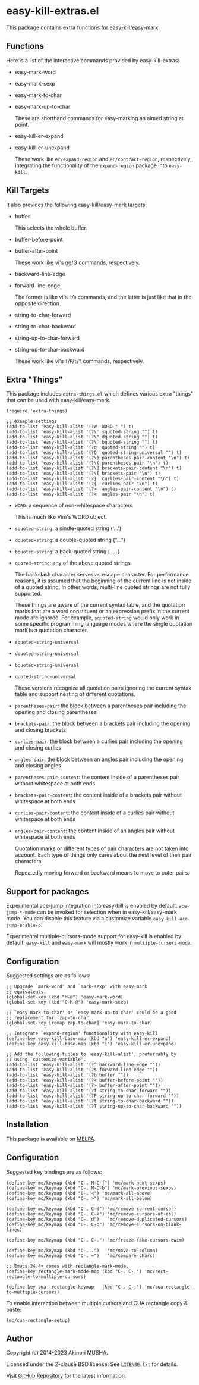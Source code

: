 # easy-kill-extras.el

This package contains extra functions for
[easy-kill/easy-mark](https://github.com/leoliu/easy-kill).

## Functions

Here is a list of the interactive commands provided by easy-kill-extras:

* easy-mark-word
* easy-mark-sexp
* easy-mark-to-char
* easy-mark-up-to-char

  These are shorthand commands for easy-marking an aimed string at
  point.

* easy-kill-er-expand
* easy-kill-er-unexpand

  These work like `er/expand-region` and `er/contract-region`,
  respectively, integrating the functionality of the `expand-region`
  package into `easy-kill`.

## Kill Targets

It also provides the following easy-kill/easy-mark targets:

* buffer

  This selects the whole buffer.

* buffer-before-point
* buffer-after-point

  These work like vi's gg/G commands, respectively.

* backward-line-edge
* forward-line-edge

  The former is like vi's `^`/`0` commands, and the latter is just
  like that in the opposite direction.

* string-to-char-forward
* string-to-char-backward
* string-up-to-char-forward
* string-up-to-char-backward

  These work like vi's `f`/`F`/`t`/`T` commands, respectively.

## Extra "Things"

This package includes `extra-things.el` which defines various extra "things" that can be used with easy-kill/easy-mark.

``` elisp
(require 'extra-things)

;; example settings
(add-to-list 'easy-kill-alist '(?W  WORD " ") t)
(add-to-list 'easy-kill-alist '(?\' squoted-string "") t)
(add-to-list 'easy-kill-alist '(?\" dquoted-string "") t)
(add-to-list 'easy-kill-alist '(?\` bquoted-string "") t)
(add-to-list 'easy-kill-alist '(?q  quoted-string "") t)
(add-to-list 'easy-kill-alist '(?Q  quoted-string-universal "") t)
(add-to-list 'easy-kill-alist '(?\) parentheses-pair-content "\n") t)
(add-to-list 'easy-kill-alist '(?\( parentheses-pair "\n") t)
(add-to-list 'easy-kill-alist '(?\] brackets-pair-content "\n") t)
(add-to-list 'easy-kill-alist '(?\[ brackets-pair "\n") t)
(add-to-list 'easy-kill-alist '(?}  curlies-pair-content "\n") t)
(add-to-list 'easy-kill-alist '(?{  curlies-pair "\n") t)
(add-to-list 'easy-kill-alist '(?>  angles-pair-content "\n") t)
(add-to-list 'easy-kill-alist '(?<  angles-pair "\n") t)
```

* `WORD`: a sequence of non-whitespace characters

  This is much like Vim's WORD object.

* `squoted-string`: a sindle-quoted string ('...')
* `dquoted-string`: a double-quoted string ("...")
* `bquoted-string`: a back-quoted string (`...`)
* `quoted-string`: any of the above quoted strings

  The backslash character serves as escape character.  For performance
  reasons, it is assumed that the beginning of the current line is not
  inside of a quoted string.  In other words, multi-line quoted
  strings are not fully supported.

  These things are aware of the current syntax table, and the
  quotation marks that are a word constituent or an expression prefix
  in the current mode are ignored.  For example, `squoted-string`
  would only work in some specific programming language modes where
  the single quotation mark is a quotation character.

* `squoted-string-universal`
* `dquoted-string-universal`
* `bquoted-string-universal`
* `quoted-string-universal`

  These versions recognize all quotation pairs ignoring the current
  syntax table and support nesting of different quotations.

* `parentheses-pair`: the block between a parentheses pair including the opening and closing parentheses
* `brackets-pair`: the block between a brackets pair including the opening and closing brackets
* `curlies-pair`: the block between a curlies pair including the opening and closing curlies
* `angles-pair`: the block between an angles pair including the opening and closing angles
* `parentheses-pair-content`: the content inside of a parentheses pair without whitespace at both ends
* `brackets-pair-content`: the content inside of a brackets pair without whitespace at both ends
* `curlies-pair-content`: the content inside of a curlies pair without whitespace at both ends
* `angles-pair-content`: the content inside of an angles pair without whitespace at both ends

  Quotation marks or different types of pair characters are not
  taken into account.  Each type of things only cares about the
  nest level of their pair characters.

  Repeatedly moving forward or backward means to move to outer pairs.

## Support for packages

Experimental ace-jump integration into easy-kill is enabled by
default.  `ace-jump-*-mode` can be invoked for selection when in
easy-kill/easy-mark mode.  You can disable this feature via a
customize variable `easy-kill-ace-jump-enable-p`.

Experimental multiple-cursors-mode support for easy-kill is enabled by
default.  `easy-kill` and `easy-mark` will mostly work in
`multiple-cursors-mode`.

## Configuration

Suggested settings are as follows:

``` elisp
;; Upgrade `mark-word' and `mark-sexp' with easy-mark
;; equivalents.
(global-set-key (kbd "M-@") 'easy-mark-word)
(global-set-key (kbd "C-M-@") 'easy-mark-sexp)

;; `easy-mark-to-char' or `easy-mark-up-to-char' could be a good
;; replacement for `zap-to-char'.
(global-set-key [remap zap-to-char] 'easy-mark-to-char)

;; Integrate `expand-region' functionality with easy-kill
(define-key easy-kill-base-map (kbd "o") 'easy-kill-er-expand)
(define-key easy-kill-base-map (kbd "i") 'easy-kill-er-unexpand)

;; Add the following tuples to `easy-kill-alist', preferrably by
;; using `customize-variable'.
(add-to-list 'easy-kill-alist '(?^ backward-line-edge ""))
(add-to-list 'easy-kill-alist '(?$ forward-line-edge ""))
(add-to-list 'easy-kill-alist '(?b buffer ""))
(add-to-list 'easy-kill-alist '(?< buffer-before-point ""))
(add-to-list 'easy-kill-alist '(?> buffer-after-point ""))
(add-to-list 'easy-kill-alist '(?f string-to-char-forward ""))
(add-to-list 'easy-kill-alist '(?F string-up-to-char-forward ""))
(add-to-list 'easy-kill-alist '(?t string-to-char-backward ""))
(add-to-list 'easy-kill-alist '(?T string-up-to-char-backward ""))
```

## Installation

This package is available on [MELPA](http://melpa.org/).

## Configuration

Suggested key bindings are as follows:

```elisp
(define-key mc/keymap (kbd "C-. M-C-f") 'mc/mark-next-sexps)
(define-key mc/keymap (kbd "C-. M-C-b") 'mc/mark-previous-sexps)
(define-key mc/keymap (kbd "C-. <") 'mc/mark-all-above)
(define-key mc/keymap (kbd "C-. >") 'mc/mark-all-below)

(define-key mc/keymap (kbd "C-. C-d") 'mc/remove-current-cursor)
(define-key mc/keymap (kbd "C-. C-k") 'mc/remove-cursors-at-eol)
(define-key mc/keymap (kbd "C-. d")   'mc/remove-duplicated-cursors)
(define-key mc/keymap (kbd "C-. C-o") 'mc/remove-cursors-on-blank-lines)

(define-key mc/keymap (kbd "C-. C-.") 'mc/freeze-fake-cursors-dwim)

(define-key mc/keymap (kbd "C-. .")   'mc/move-to-column)
(define-key mc/keymap (kbd "C-. =")   'mc/compare-chars)

;; Emacs 24.4+ comes with rectangle-mark-mode.
(define-key rectangle-mark-mode-map (kbd "C-. C-,") 'mc/rect-rectangle-to-multiple-cursors)

(define-key cua--rectangle-keymap   (kbd "C-. C-,") 'mc/cua-rectangle-to-multiple-cursors)
```

To enable interaction between multiple cursors and CUA rectangle copy
& paste:

```elisp
(mc/cua-rectangle-setup)
```

## Author

Copyright (c) 2014-2023 Akinori MUSHA.

Licensed under the 2-clause BSD license.  See `LICENSE.txt` for
details.

Visit [GitHub Repository](https://github.com/knu/easy-kill-extras.el) for the
latest information.
